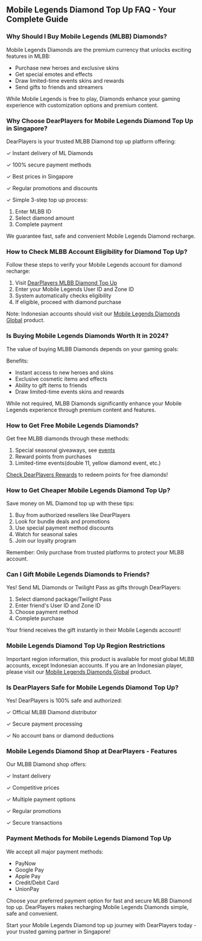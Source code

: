 ## Mobile Legends Diamond Top Up FAQ - Your Complete Guide

### Why Should I Buy Mobile Legends (MLBB) Diamonds?

Mobile Legends Diamonds are the premium currency that unlocks exciting features in MLBB:

- Purchase new heroes and exclusive skins
- Get special emotes and effects
- Draw limited-time events skins and rewards
- Send gifts to friends and streamers

While Mobile Legends is free to play, Diamonds enhance your gaming experience with customization options and premium content.

### Why Choose DearPlayers for Mobile Legends Diamond Top Up in Singapore?

DearPlayers is your trusted MLBB Diamond top up platform offering:

✓ Instant delivery of ML Diamonds

✓ 100% secure payment methods

✓ Best prices in Singapore

✓ Regular promotions and discounts

✓ Simple 3-step top up process:

1. Enter MLBB ID
2. Select diamond amount
3. Complete payment

We guarantee fast, safe and convenient Mobile Legends Diamond recharge.

### How to Check MLBB Account Eligibility for Diamond Top Up?

Follow these steps to verify your Mobile Legends account for diamond recharge:

1. Visit [DearPlayers MLBB Diamond Top Up](https://www.dearplayers.com/sg/products/mobile-legends-bang-bang)
2. Enter your Mobile Legends User ID and Zone ID
3. System automatically checks eligibility
4. If eligible, proceed with diamond purchase

Note: Indonesian accounts should visit our [Mobile Legends Diamonds Global](https://www.dearplayers.com/sg/products/mobile-legends-bang-bang-global) product.

### Is Buying Mobile Legends Diamonds Worth It in 2024?

The value of buying MLBB Diamonds depends on your gaming goals:

Benefits:
- Instant access to new heroes and skins
- Exclusive cosmetic items and effects
- Ability to gift items to friends
- Draw limited-time events skins and rewards

While not required, MLBB Diamonds significantly enhance your Mobile Legends experience through premium content and features.

### How to Get Free Mobile Legends Diamonds?

Get free MLBB diamonds through these methods:

1. Special seasonal giveaways, see [events](https://www.dearplayers.com/sg/giveaway/free-ml-diamonds)
2. Reward points from purchases
3. Limited-time events(double 11, yellow diamond event, etc.)

[Check DearPlayers Rewards](https://www.dearplayers.com/sg/rewards) to redeem points for free diamonds!

### How to Get Cheaper Mobile Legends Diamond Top Up?

Save money on ML Diamond top up with these tips:

1. Buy from authorized resellers like DearPlayers
2. Look for bundle deals and promotions
3. Use special payment method discounts
4. Watch for seasonal sales
5. Join our loyalty program

Remember: Only purchase from trusted platforms to protect your MLBB account.

### Can I Gift Mobile Legends Diamonds to Friends?

Yes! Send ML Diamonds or Twilight Pass as gifts through DearPlayers:

1. Select diamond package/Twilight Pass
2. Enter friend's User ID and Zone ID
3. Choose payment method
4. Complete purchase

Your friend receives the gift instantly in their Mobile Legends account!

### Mobile Legends Diamond Top Up Region Restrictions

Important region information, this product is available for most global MLBB accounts, except Indonesian accounts. If you are an Indonesian player, please visit our [Mobile Legends Diamonds Global](https://www.dearplayers.com/sg/products/mobile-legends-bang-bang-global) product.

### Is DearPlayers Safe for Mobile Legends Diamond Top Up?

Yes! DearPlayers is 100% safe and authorized:

✓ Official MLBB Diamond distributor

✓ Secure payment processing

✓ No account bans or diamond deductions

### Mobile Legends Diamond Shop at DearPlayers - Features

Our MLBB Diamond shop offers:

✓ Instant delivery

✓ Competitive prices

✓ Multiple payment options

✓ Regular promotions

✓ Secure transactions


### Payment Methods for Mobile Legends Diamond Top Up

We accept all major payment methods:

- PayNow
- Google Pay
- Apple Pay
- Credit/Debit Card
- UnionPay

Choose your preferred payment option for fast and secure MLBB Diamond top up. DearPlayers makes recharging Mobile Legends Diamonds simple, safe and convenient.

Start your Mobile Legends Diamond top up journey with DearPlayers today - your trusted gaming partner in Singapore!
